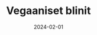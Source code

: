 ---
title: "Vegaaniset blinit"
image: "https://vegaanibotti.lauravuo.me/2024/02/2024-02-01_small.png"
date: 2024-02-01
receipt_url: "https://chocochili.net/2019/01/vegaaniset-blinit/"
---